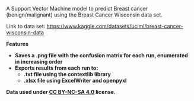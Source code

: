 A Support Vector Machine model to predict Breast cancer (benign/malignant) using the Breast Cancer Wisconsin data set.

Link to data set: https://www.kaggle.com/datasets/uciml/breast-cancer-wisconsin-data

<b> Features <b>

- Saves a .png file with the confusion matrix for each run, enumerated in increasing order
- Exports results from each run to:
    - .txt file using the contextlib library
    - .xlsx file using ExcelWriter and openpyxl


Data used under <a href="https://creativecommons.org/licenses/by-nc-sa/4.0/">CC BY-NC-SA 4.0</a> license.
